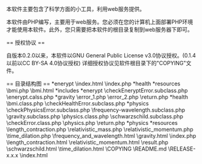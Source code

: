 本软件主要包含了科学方面的小工具，利用web服务提供。

本软件由PHP编写，主要用于web服务。您必须在您的计算机上面部署PHP环境才能使用本软件。此外，您只需要把本软件的根目录复制到web服务器下即可。

== 授权协议 ==

自版本0.2.0以来，本软件以GNU General Public License v3.0协议授权。(0.1.4以前以CC BY-SA 4.0协议授权)
详细授权协议见软件根目录下的"COPYING"文件。

== 目录结构图 ==
*enerypt
    \index.html
    \index.php
*health
    *resources
        \bmi.php
    \bmi.html
*includes
    *enerypt
        \checkEneryptError.subclass.php
        \enerypt.calss.php
    *gravity
        \error_1.php
        \error_2.php
        \return.php
    *health
        \bmi.class.php
        \checkHealthError.subclass.php
    *physics
        \checkPhysicsError.subclass.php
        \frequency-wavelength.subclass.php
        \gravity.subclass.php
        \physics.class.php
        \schwarzschild.subclass.php
    \checkError.class.php
    \physics.php
    \return.php
*physics
    *resources
        \length_contraction.php
        \relativistic_mass.php
        \relativistic_momentum.php
        \time_dilation.php
    \frequency_and_wavelength.html
    \gravity.html
    \index.php
    \length_contraction.html
    \relativistic_momentum.html
    \result.php
    \schwarzschild.html
    \time_dilation.html
\COPYING
\README.md
\RELEASE-x.x.x
\index.html